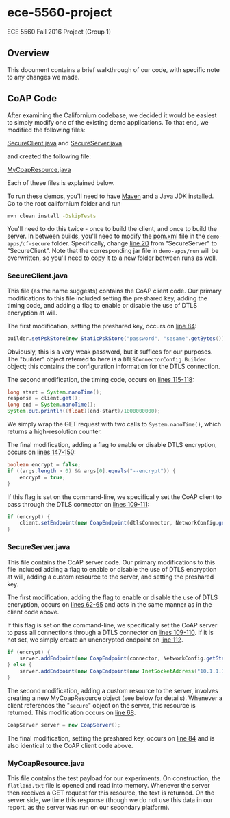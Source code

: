 # ece-5560-project
ECE 5560 Fall 2016 Project (Group 1)

## Overview

This document contains a brief walkthrough of our code, with specific note to
any changes we made.

## CoAP Code

After examining the Californium codebase, we decided it would be easiest to 
simply modify one of the existing demo applications. To that end, we modified
the following files:

[SecureClient.java](californium/demo-apps/cf-secure/src/main/java/org/eclipse/californium/examples/SecureClient.java)
and 
[SecureServer.java](californium/demo-apps/cf-secure/src/main/java/org/eclipse/californium/examples/SecureServer.java)

and created the following file:

[MyCoapResource.java](californium/demo-apps/cf-secure/src/main/java/org/eclipse/californium/examples/MyCoapResource.java)

Each of these files is explained below.

To run these demos, you'll need to have [Maven](https://maven.apache.org/)
and a Java JDK installed. Go to the root californium folder and run 

```bash
mvn clean install -DskipTests
```

You'll need to do this twice - once to build the client, and once to build the
server. In between builds, you'll need to modify the [pom.xml](https://github.com/acarno/ece-5560-project/blob/da2df41ef6092e11787947d3457a6c9f46921bf5/californium/demo-apps/cf-secure/pom.xml)
file in the `demo-apps/cf-secure` folder. Specifically, change [line 20](https://github.com/acarno/ece-5560-project/blob/da2df41ef6092e11787947d3457a6c9f46921bf5/californium/demo-apps/cf-secure/pom.xml#L20)
from "SecureServer" to "SecureClient". Note that the corresponding jar file in
`demo-apps/run` will be overwritten, so you'll need to copy it to a new folder
between runs as well.

### SecureClient.java

This file (as the name suggests) contains the CoAP client code. Our primary
modifications to this file included setting the preshared key, adding the timing
code, and adding a flag to enable or disable the use of DTLS encryption at will.

The first modification, setting the preshared key, occurs on [line 84](https://github.com/acarno/ece-5560-project/blob/6793ee521f911e26bef8c977df9c2b3474f0ce04/californium/demo-apps/cf-secure/src/main/java/org/eclipse/californium/examples/SecureClient.java#L84):

```java
builder.setPskStore(new StaticPskStore("password", "sesame".getBytes()));
```

Obviously, this is a very weak password, but it suffices for our purposes. The
"builder" object referred to here is a `DTLSConnectorConfig.Builder` object; 
this contains the configuration information for the DTLS connection.

The second modification, the timing code, occurs on [lines 115-118](https://github.com/acarno/ece-5560-project/blob/6793ee521f911e26bef8c977df9c2b3474f0ce04/californium/demo-apps/cf-secure/src/main/java/org/eclipse/californium/examples/SecureClient.java#L115):

```java
long start = System.nanoTime();
response = client.get();
long end = System.nanoTime();
System.out.println((float)(end-start)/1000000000);
```

We simply wrap the GET request with two calls to `System.nanoTime()`, which
returns a high-resolution counter.

The final modification, adding a flag to enable or disable DTLS encryption,
occurs on [lines 147-150](https://github.com/acarno/ece-5560-project/blob/6793ee521f911e26bef8c977df9c2b3474f0ce04/californium/demo-apps/cf-secure/src/main/java/org/eclipse/californium/examples/SecureClient.java#L147):

```java
boolean encrypt = false;
if ((args.length > 0) && args[0].equals("--encrypt")) {
    encrypt = true;
}
```

If this flag is set on the command-line, we specifically set the CoAP client
to pass through the DTLS connector on [lines 109-111](https://github.com/acarno/ece-5560-project/blob/6793ee521f911e26bef8c977df9c2b3474f0ce04/californium/demo-apps/cf-secure/src/main/java/org/eclipse/californium/examples/SecureClient.java#L109):

```java
if (encrypt) {
    client.setEndpoint(new CoapEndpoint(dtlsConnector, NetworkConfig.getStandard()));
} 
```

### SecureServer.java

This file contains the CoAP server code. Our primary modifications to this file
included adding a flag to enable or disable the use of DTLS encryption at will,
adding a custom resource to the server, and setting the preshared key.

The first modification, adding the flag to enable or disable the use of DTLS
encryption, occurs on [lines 62-65](https://github.com/acarno/ece-5560-project/blob/da2df41ef6092e11787947d3457a6c9f46921bf5/californium/demo-apps/cf-secure/src/main/java/org/eclipse/californium/examples/SecureServer.java#L62) and
acts in the same manner as in the client code above.

If this flag is set on the command-line, we specifically set the CoAP server
to pass all connections through a DTLS connector on [lines 109-110](https://github.com/acarno/ece-5560-project/blob/da2df41ef6092e11787947d3457a6c9f46921bf5/californium/demo-apps/cf-secure/src/main/java/org/eclipse/californium/examples/SecureServer.java#L109).
If it is not set, we simply create an unencrypted endpoint on [line 112](https://github.com/acarno/ece-5560-project/blob/da2df41ef6092e11787947d3457a6c9f46921bf5/californium/demo-apps/cf-secure/src/main/java/org/eclipse/californium/examples/SecureServer.java#L112).

```java
if (encrypt) {
    server.addEndpoint(new CoapEndpoint(connector, NetworkConfig.getStandard()));
} else {
    server.addEndpoint(new CoapEndpoint(new InetSocketAddress("10.1.1.181", COAP_PORT), NetworkConfig.getStandard()));
}
```

The second modification, adding a custom resource to the server, involves
creating a new MyCoapResource object (see below for details). Whenever a client
references the "`secure`" object on the server, this resource is returned. This
modification occurs on [line 68](https://github.com/acarno/ece-5560-project/blob/da2df41ef6092e11787947d3457a6c9f46921bf5/californium/demo-apps/cf-secure/src/main/java/org/eclipse/californium/examples/SecureServer.java#L68).

```java
CoapServer server = new CoapServer();
```

The final modification, setting the preshared key, occurs on [line 84](https://github.com/acarno/ece-5560-project/blob/da2df41ef6092e11787947d3457a6c9f46921bf5/californium/demo-apps/cf-secure/src/main/java/org/eclipse/californium/examples/SecureServer.java#L84) and
is also identical to the CoAP client code above.


### MyCoapResource.java

This file contains the test payload for our experiments. On construction, the
`flatland.txt` file is opened and read into memory. Whenever the server then
receives a GET request for this resource, the text is returned. On the server
side, we time this response (though we do not use this data in our report, 
as the server was run on our secondary platform).